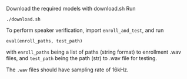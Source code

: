 Download the required models with download.sh
Run
```
./download.sh
```

To perform speaker verification, import `enroll_and_test`, and run
```
eval(enroll_paths, test_path)
```
with `enroll_paths` being a list of paths (string format) to enrollment .wav files, and `test_path` being the path (str) to .wav file for testing.

The `.wav` files should have sampling rate of 16kHz.
